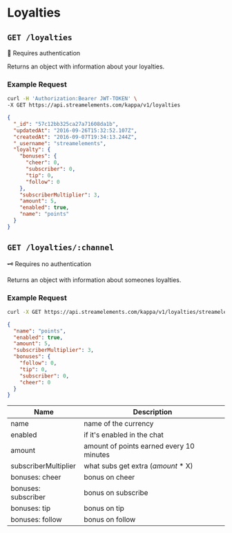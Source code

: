 # Loyalties

## `GET /loyalties`
:key: Requires authentication  
  
Returns an object with information about your loyalties.

### Example Request

```bash
curl -H 'Authorization:Bearer JWT-TOKEN' \
-X GET https://api.streamelements.com/kappa/v1/loyalties
```

```json
{
  "_id": "57c12bb325ca27a71608da1b",
  "updatedAt": "2016-09-26T15:32:52.107Z",
  "createdAt": "2016-09-07T19:34:13.244Z",
  "_username": "streamelements",
  "loyalty": {
    "bonuses": {
      "cheer": 0,
      "subscriber": 0,
      "tip": 0,
      "follow": 0
    },
    "subscriberMultiplier": 3,
    "amount": 5,
    "enabled": true,
    "name": "points"
  }
}
```

## `GET /loyalties/:channel`
:old_key: Requires no authentication  
  
Returns an object with information about someones loyalties.

### Example Request

```bash
curl -X GET https://api.streamelements.com/kappa/v1/loyalties/streamelements
```

```json
{
  "name": "points",
  "enabled": true,
  "amount": 5,
  "subscriberMultiplier": 3,
  "bonuses": {
    "follow": 0,
    "tip": 0,
    "subscriber": 0,
    "cheer": 0
  }
}
```
<table>
  <thead>
    <tr>
      <th>Name</th>
      <th>Description</th>
    </tr>
  </thead>
  <tbody>
    <tr>
      <td>name</td>
      <td>name of the currency</td>
    </tr>
    <tr>
      <td>enabled</td>
      <td>if it's enabled in the chat</td>
    </tr>
    <tr>
      <td>amount</td>
      <td>amount of points earned every 10 minutes</td>
    </tr>
    <tr>
      <td>subscriberMultiplier</td>
      <td>what subs get extra (<i>amount</i> * X)</td>
    </tr>
    <tr>
      <td>bonuses: cheer</td>
      <td>bonus on cheer</td>
    </tr>
    <tr>
      <td>bonuses: subscriber</td>
      <td>bonus on subscribe</td>
    </tr>
    <tr>
      <td>bonuses: tip</td>
      <td>bonus on tip</td>
    </tr>
    <tr>
      <td>bonuses: follow</td>
      <td>bonus on follow</td>
    </tr>
  </tbody>
</table>
